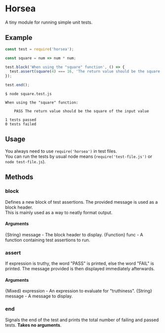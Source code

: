 # Horsea

A tiny module for running simple unit tests.

## Example

``` js
const test = require('horsea');

const square = num => num * num;

test.block('When using the "square" function', () => {
  test.assert(square(4) === 16, 'The return value should be the square of the input value');
});

test.end();
```

```
$ node square.test.js 

When using the "square" function:

    PASS The return value should be the square of the input value

1 tests passed
0 tests failed
```

## Usage

You always need to use `require('horsea')` in test files.  
You can run the tests by usual node means (`require('test-file.js')` or  
`node test-file.js`).

## Methods

### block

Defines a new block of test assertions. The provided message is used as a block header.  
This is mainly used as a way to neatly format output.

#### Arguments

{String} message - The block header to display.
{Function} func - A function containing test assertions to run.

### assert
If expression is truthy, the word "PASS" is printed, else the word "FAIL" is 
printed. The message provided is then displayed immediately afterwards.

#### Arguments
{Mixed} expression - An expression to evaluate for "truthiness".
{String} message - A message to display.

### end
Signals the end of the test and prints the total number of failing and passed 
tests. **Takes no arguments**.


